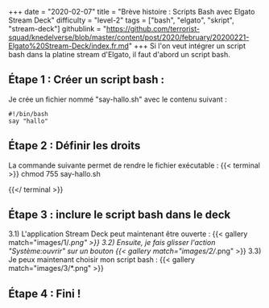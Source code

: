 +++
date = "2020-02-07"
title = "Brève histoire : Scripts Bash avec Elgato Stream Deck"
difficulty = "level-2"
tags = ["bash", "elgato", "skript", "stream-deck"]
githublink = "https://github.com/terrorist-squad/knedelverse/blob/master/content/post/2020/february/20200221-Elgato%20Stream-Deck/index.fr.md"
+++
Si l'on veut intégrer un script bash dans la platine stream d'Elgato, il faut d'abord un script bash.
## Étape 1 : Créer un script bash :
Je crée un fichier nommé "say-hallo.sh" avec le contenu suivant :
```
#!/bin/bash
say "hallo"

```

## Étape 2 : Définir les droits
La commande suivante permet de rendre le fichier exécutable :
{{< terminal >}}
chmod 755 say-hallo.sh

{{</ terminal >}}

## Étape 3 : inclure le script bash dans le deck
3.1) L'application Stream Deck peut maintenant être ouverte :
{{< gallery match="images/1/*.png" >}}
3.2) Ensuite, je fais glisser l'action "Système:ouvrir" sur un bouton
{{< gallery match="images/2/*.png" >}}
3.3) Je peux maintenant choisir mon script bash :
{{< gallery match="images/3/*.png" >}}

## Étape 4 : Fini !
